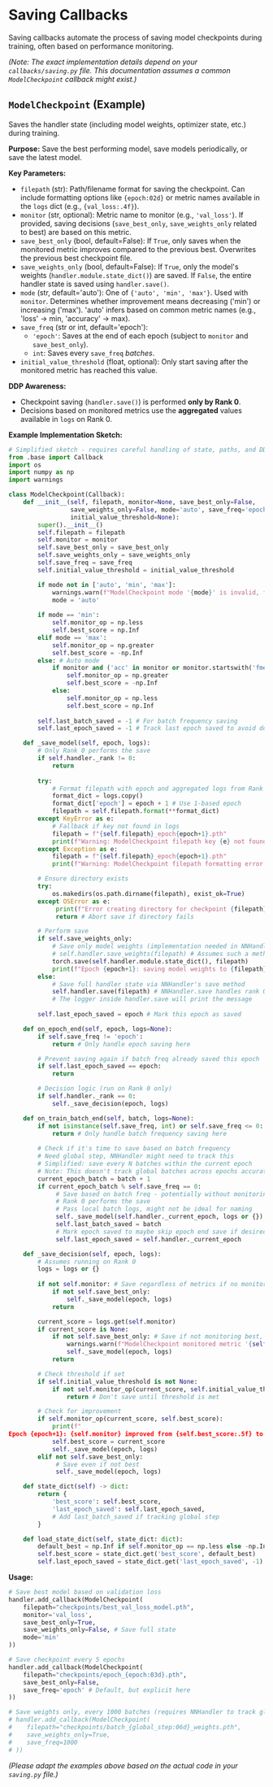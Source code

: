 # Saving Callbacks

Saving callbacks automate the process of saving model checkpoints during training, often based on performance monitoring.

*(Note: The exact implementation details depend on your `callbacks/saving.py` file. This documentation assumes a common `ModelCheckpoint` callback might exist.)*

## `ModelCheckpoint` (Example)

Saves the handler state (including model weights, optimizer state, etc.) during training.

**Purpose:** Save the best performing model, save models periodically, or save the latest model.

**Key Parameters:**

*   `filepath` (str): Path/filename format for saving the checkpoint. Can include formatting options like `{epoch:02d}` or metric names available in the `logs` dict (e.g., `{val_loss:.4f}`).
*   `monitor` (str, optional): Metric name to monitor (e.g., `'val_loss'`). If provided, saving decisions (`save_best_only`, `save_weights_only` related to best) are based on this metric.
*   `save_best_only` (bool, default=False): If `True`, only saves when the monitored metric improves compared to the previous best. Overwrites the previous best checkpoint file.
*   `save_weights_only` (bool, default=False): If `True`, only the model's weights (`handler.module.state_dict()`) are saved. If `False`, the entire handler state is saved using `handler.save()`.
*   `mode` (str, default='auto'): One of `{'auto', 'min', 'max'}`. Used with `monitor`. Determines whether improvement means decreasing ('min') or increasing ('max'). 'auto' infers based on common metric names (e.g., 'loss' -> min, 'accuracy' -> max).
*   `save_freq` (str or int, default='epoch'):
    *   `'epoch'`: Saves at the end of each epoch (subject to `monitor` and `save_best_only`).
    *   `int`: Saves every `save_freq` *batches*.
*   `initial_value_threshold` (float, optional): Only start saving after the monitored metric has reached this value.

**DDP Awareness:**
*   Checkpoint saving (`handler.save()`) is performed **only by Rank 0**.
*   Decisions based on monitored metrics use the **aggregated** values available in `logs` on Rank 0.

**Example Implementation Sketch:**

```python
# Simplified sketch - requires careful handling of state, paths, and DDP
from .base import Callback
import os
import numpy as np
import warnings

class ModelCheckpoint(Callback):
    def __init__(self, filepath, monitor=None, save_best_only=False, 
                 save_weights_only=False, mode='auto', save_freq='epoch',
                 initial_value_threshold=None):
        super().__init__()
        self.filepath = filepath
        self.monitor = monitor
        self.save_best_only = save_best_only
        self.save_weights_only = save_weights_only
        self.save_freq = save_freq
        self.initial_value_threshold = initial_value_threshold

        if mode not in ['auto', 'min', 'max']:
            warnings.warn(f"ModelCheckpoint mode '{mode}' is invalid, fallback to 'auto'.", RuntimeWarning)
            mode = 'auto'
            
        if mode == 'min':
            self.monitor_op = np.less
            self.best_score = np.Inf
        elif mode == 'max':
            self.monitor_op = np.greater
            self.best_score = -np.Inf
        else: # Auto mode
            if monitor and ('acc' in monitor or monitor.startswith('fmeasure')):
                self.monitor_op = np.greater
                self.best_score = -np.Inf
            else:
                self.monitor_op = np.less
                self.best_score = np.Inf
                
        self.last_batch_saved = -1 # For batch frequency saving
        self.last_epoch_saved = -1 # Track last epoch saved to avoid double saving

    def _save_model(self, epoch, logs):
        # Only Rank 0 performs the save
        if self.handler._rank != 0:
            return
            
        try:
            # Format filepath with epoch and aggregated logs from Rank 0
            format_dict = logs.copy()
            format_dict['epoch'] = epoch + 1 # Use 1-based epoch
            filepath = self.filepath.format(**format_dict)
        except KeyError as e:
            # Fallback if key not found in logs
            filepath = f"{self.filepath}_epoch{epoch+1}.pth"
            print(f"Warning: ModelCheckpoint filepath key {e} not found in logs. Using fallback: {filepath}")
        except Exception as e:
            filepath = f"{self.filepath}_epoch{epoch+1}.pth"
            print(f"Warning: ModelCheckpoint filepath formatting error: {e}. Using fallback: {filepath}")

        # Ensure directory exists
        try:
            os.makedirs(os.path.dirname(filepath), exist_ok=True)
        except OSError as e:
             print(f"Error creating directory for checkpoint {filepath}: {e}")
             return # Abort save if directory fails

        # Perform save
        if self.save_weights_only:
            # Save only model weights (implementation needed in NNHandler or here)
            # self.handler.save_weights(filepath) # Assumes such a method exists
            torch.save(self.handler.module.state_dict(), filepath)
            print(f"Epoch {epoch+1}: saving model weights to {filepath}")
        else:
            # Save full handler state via NNHandler's save method
            self.handler.save(filepath) # NNHandler.save handles rank 0 logic
            # The logger inside handler.save will print the message
        
        self.last_epoch_saved = epoch # Mark this epoch as saved

    def on_epoch_end(self, epoch, logs=None):
        if self.save_freq != 'epoch':
            return # Only handle epoch saving here

        # Prevent saving again if batch freq already saved this epoch
        if self.last_epoch_saved == epoch: 
            return

        # Decision logic (run on Rank 0 only)
        if self.handler._rank == 0:
            self._save_decision(epoch, logs)

    def on_train_batch_end(self, batch, logs=None):
        if not isinstance(self.save_freq, int) or self.save_freq <= 0:
            return # Only handle batch frequency saving here
        
        # Check if it's time to save based on batch frequency
        # Need global step, NNHandler might need to track this
        # Simplified: save every N batches within the current epoch
        # Note: This doesn't track global batches across epochs accurately without more state
        current_epoch_batch = batch + 1
        if current_epoch_batch % self.save_freq == 0:
             # Save based on batch freq - potentially without monitoring best score
             # Rank 0 performs the save
             # Pass local batch logs, might not be ideal for naming
             self._save_model(self.handler._current_epoch, logs or {})
             self.last_batch_saved = batch
             # Mark epoch saved to maybe skip epoch end save if desired?
             self.last_epoch_saved = self.handler._current_epoch 

    def _save_decision(self, epoch, logs):
        # Assumes running on Rank 0
        logs = logs or {}
        
        if not self.monitor: # Save regardless of metrics if no monitor
            if not self.save_best_only:
                self._save_model(epoch, logs)
            return

        current_score = logs.get(self.monitor)
        if current_score is None:
            if not self.save_best_only: # Save if not monitoring best, despite missing metric
                warnings.warn(f"ModelCheckpoint monitored metric '{self.monitor}' not found in logs. Saving anyway.", RuntimeWarning)
                self._save_model(epoch, logs)
            return

        # Check threshold if set
        if self.initial_value_threshold is not None:
            if not self.monitor_op(current_score, self.initial_value_threshold):
                return # Don't save until threshold is met

        # Check for improvement
        if self.monitor_op(current_score, self.best_score):
            print(f"
Epoch {epoch+1}: {self.monitor} improved from {self.best_score:.5f} to {current_score:.5f}")
            self.best_score = current_score
            self._save_model(epoch, logs)
        elif not self.save_best_only:
             # Save even if not best
             self._save_model(epoch, logs)

    def state_dict(self) -> dict:
        return {
            'best_score': self.best_score,
            'last_epoch_saved': self.last_epoch_saved,
            # Add last_batch_saved if tracking global step
        }

    def load_state_dict(self, state_dict: dict):
        default_best = np.Inf if self.monitor_op == np.less else -np.Inf
        self.best_score = state_dict.get('best_score', default_best)
        self.last_epoch_saved = state_dict.get('last_epoch_saved', -1)
```

**Usage:**

```python
# Save best model based on validation loss
handler.add_callback(ModelCheckpoint(
    filepath="checkpoints/best_val_loss_model.pth", 
    monitor='val_loss', 
    save_best_only=True, 
    save_weights_only=False, # Save full state
    mode='min'
))

# Save checkpoint every 5 epochs
handler.add_callback(ModelCheckpoint(
    filepath="checkpoints/epoch_{epoch:03d}.pth", 
    save_best_only=False, 
    save_freq='epoch' # Default, but explicit here
))

# Save weights only, every 1000 batches (requires NNHandler to track global step)
# handler.add_callback(ModelCheckpoint(
#    filepath="checkpoints/batch_{global_step:06d}_weights.pth", 
#    save_weights_only=True, 
#    save_freq=1000 
# ))
```

*(Please adapt the examples above based on the actual code in your `saving.py` file.)*